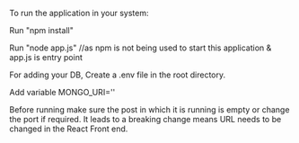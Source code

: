 To run the application in your system:

Run "npm install"

Run "node app.js" //as npm is not being used to start this application & app.js is entry point

For adding your DB, Create a .env file in the root directory.

Add variable MONGO_URI='<connection string>'

Before running make sure the post in which it is running is empty or change the port if required. It leads to a breaking change means URL needs to be changed in the React Front end.